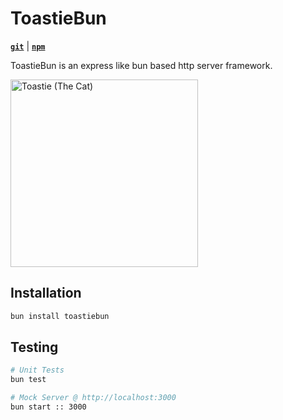 # ToastieBun

[**`git`**](https://github.com/IsCoffeeTho/toastiebun) | [**`npm`**](https://www.npmjs.com/package/toastiebun)

ToastieBun is an express like bun based http server framework.

<img src="https://raw.githubusercontent.com/IsCoffeeTho/toastiebun/v0.4.3/assets/toastiebun.svg" height="300px" alt="Toastie (The Cat)">

## Installation
```bash
bun install toastiebun
```
## Testing
```bash
# Unit Tests
bun test

# Mock Server @ http://localhost:3000
bun start :: 3000
```